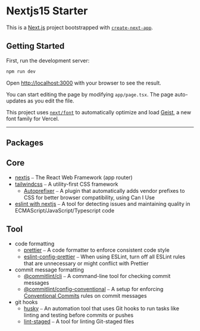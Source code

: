 # Nextjs15 Starter

This is a [Next.js](https://nextjs.org) project bootstrapped with [`create-next-app`](https://nextjs.org/docs/app/api-reference/cli/create-next-app).

## Getting Started

First, run the development server:

```bash
npm run dev
```

Open [http://localhost:3000](http://localhost:3000) with your browser to see the result.

You can start editing the page by modifying `app/page.tsx`. The page auto-updates as you edit the file.

This project uses [`next/font`](https://nextjs.org/docs/app/building-your-application/optimizing/fonts) to automatically optimize and load [Geist](https://vercel.com/font), a new font family for Vercel.

---

## Packages

## Core

- [nextjs](https://nextjs.org/) ⎯ The React Web Framework (app router)
- [tailwindcss](https://tailwindcss.com/) ⎯ A utility-first CSS framework
  - [Autoprefixer](https://github.com/postcss/autoprefixer) ⎯ A plugin that automatically adds vendor prefixes to CSS for better browser compatibility, using Can I Use
- [eslint with nextjs](https://nextjs.org/docs/app/api-reference/config/eslint) ⎯ A tool for detecting issues and maintaining quality in ECMAScript/JavaScript/Typescript code

## Tool

- code formatting
  - [prettier](https://prettier.io/) ⎯ A code formatter to enforce consistent code style
  - [eslint-config-prettier](https://github.com/prettier/eslint-config-prettier) ⎯ When using ESLint, turn off all ESLint rules that are unnecessary or might conflict with Prettier
- commit message formatting
  - [@commitlint/cli](https://github.com/conventional-changelog/commitlint/tree/master/@commitlint/cli) ⎯ A command-line tool for checking commit messages
  - [@commitlint/config-conventional](https://github.com/conventional-changelog/commitlint/tree/master/@commitlint/config-conventional) ⎯ A setup for enforcing [Conventional Commits](https://www.conventionalcommits.org/) rules on commit messages
- git hooks
  - [husky](https://typicode.github.io/husky/) ⎯ An automation tool that uses Git hooks to run tasks like linting and testing before commits or pushes
  - [lint-staged](https://github.com/lint-staged/lint-staged) ⎯ A tool for linting Git-staged files
